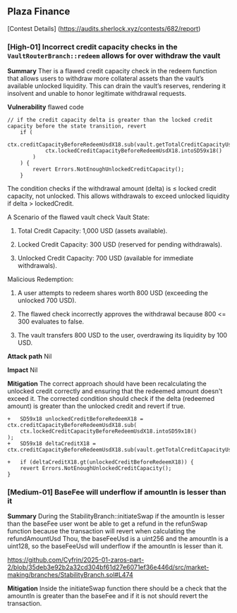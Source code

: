## Plaza Finance
[Contest Details] (https://audits.sherlock.xyz/contests/682/report)

### [High-01] Incorrect credit capacity checks in the `VaultRouterBranch::redeem` allows for over withdraw the vault

**Summary**
Ther is a flawed credit capacity check in the redeem function that allows users to withdraw more collateral assets than the vault’s available unlocked liquidity. This can drain the vault’s reserves, rendering it insolvent and unable to honor legitimate withdrawal requests.

**Vulnerability**
flawed code
```
// if the credit capacity delta is greater than the locked credit capacity before the state transition, revert
    if (
        ctx.creditCapacityBeforeRedeemUsdX18.sub(vault.getTotalCreditCapacityUsd()).lte(
            ctx.lockedCreditCapacityBeforeRedeemUsdX18.intoSD59x18()
        )
    ) {
        revert Errors.NotEnoughUnlockedCreditCapacity();
    }
```        
The condition checks if the withdrawal amount (delta) is ≤ locked credit capacity, not unlocked. This allows withdrawals to exceed unlocked liquidity if delta > lockedCredit.

A Scenario of the flawed vault check
Vault State:

1. Total Credit Capacity: 1,000 USD (assets available).

2. Locked Credit Capacity: 300 USD (reserved for pending withdrawals).

3. Unlocked Credit Capacity: 700 USD (available for immediate withdrawals).

Malicious Redemption:

1. A user attempts to redeem shares worth 800 USD (exceeding the unlocked 700 USD).

2. The flawed check incorrectly approves the withdrawal because 800 <= 300 evaluates to false.

3. The vault transfers 800 USD to the user, overdrawing its liquidity by 100 USD.

**Attack path**
Nil

**Impact**
Nil

**Mitigation**
The correct approach should have been recalculating the unlocked credit correctly and ensuring that the redeemed amount doesn't exceed it. The corrected condition should check if the delta (redeemed amount) is greater than the unlocked credit and revert if true.
```
+   SD59x18 unlockedCreditBeforeRedeemX18 = ctx.creditCapacityBeforeRedeemUsdX18.sub(
    ctx.lockedCreditCapacityBeforeRedeemUsdX18.intoSD59x18()
);
+   SD59x18 deltaCreditX18 = ctx.creditCapacityBeforeRedeemUsdX18.sub(vault.getTotalCreditCapacityUsd());
​
+   if (deltaCreditX18.gt(unlockedCreditBeforeRedeemX18)) {
    revert Errors.NotEnoughUnlockedCreditCapacity();
}
```

### [Medium-01] BaseFee will underflow if amountIn is lesser than it

**Summary**
During the StabilityBranch::initiateSwap if the amountIn is lesser than the baseFee user wont be able to get a refund in the refunSwap function because the transaction will revert when calculating the refundAmountUsd
Thou, the baseFeeUsd is a uint256 and the amountIn is a uint128, so the baseFeeUsd will underflow if the amountIn is lesser than it.

https://github.com/Cyfrin/2025-01-zaros-part-2/blob/35deb3e92b2a32cd304bf61d27e6071ef36e446d/src/market-making/branches/StabilityBranch.sol#L474

**Mitigation**
Inside the initiateSwap function there should be a check that the amountIn is greater than the baseFee and if it is not should revert the transaction.
